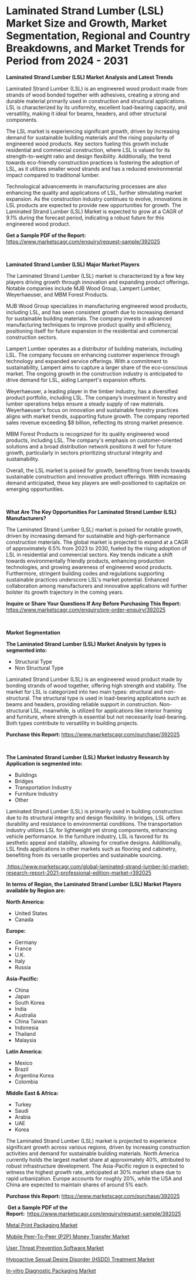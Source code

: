 <p><h1>Laminated Strand Lumber (LSL) Market Size and Growth, Market Segmentation, Regional and Country Breakdowns, and Market Trends for Period from 2024 -  2031</h1></p><p><strong>Laminated Strand Lumber (LSL) Market Analysis and Latest Trends</strong></p>
<p><p>Laminated Strand Lumber (LSL) is an engineered wood product made from strands of wood bonded together with adhesives, creating a strong and durable material primarily used in construction and structural applications. LSL is characterized by its uniformity, excellent load-bearing capacity, and versatility, making it ideal for beams, headers, and other structural components.</p><p>The LSL market is experiencing significant growth, driven by increasing demand for sustainable building materials and the rising popularity of engineered wood products. Key sectors fueling this growth include residential and commercial construction, where LSL is valued for its strength-to-weight ratio and design flexibility. Additionally, the trend towards eco-friendly construction practices is fostering the adoption of LSL, as it utilizes smaller wood strands and has a reduced environmental impact compared to traditional lumber.</p><p>Technological advancements in manufacturing processes are also enhancing the quality and applications of LSL, further stimulating market expansion. As the construction industry continues to evolve, innovations in LSL products are expected to provide new opportunities for growth. The Laminated Strand Lumber (LSL) Market is expected to grow at a CAGR of 9.1% during the forecast period, indicating a robust future for this engineered wood product.</p></p>
<p><strong>Get a Sample PDF of the Report:&nbsp;</strong> <a href="https://www.marketscagr.com/enquiry/request-sample/392025?utm_campaign=1802&utm_medium=2&utm_source=Github&utm_content=ia&utm_term=26102024&utm_id=laminated-strand-lumber-lsl">https://www.marketscagr.com/enquiry/request-sample/392025</a></p>
<p>&nbsp;</p>
<p><strong>Laminated Strand Lumber (LSL) Major Market Players</strong></p>
<p><p>The Laminated Strand Lumber (LSL) market is characterized by a few key players driving growth through innovation and expanding product offerings. Notable companies include MJB Wood Group, Lampert Lumber, Weyerhaeuser, and MBM Forest Products.</p><p>MJB Wood Group specializes in manufacturing engineered wood products, including LSL, and has seen consistent growth due to increasing demand for sustainable building materials. The company invests in advanced manufacturing techniques to improve product quality and efficiency, positioning itself for future expansion in the residential and commercial construction sectors.</p><p>Lampert Lumber operates as a distributor of building materials, including LSL. The company focuses on enhancing customer experience through technology and expanded service offerings. With a commitment to sustainability, Lampert aims to capture a larger share of the eco-conscious market. The ongoing growth in the construction industry is anticipated to drive demand for LSL, aiding Lampert's expansion efforts.</p><p>Weyerhaeuser, a leading player in the timber industry, has a diversified product portfolio, including LSL. The company’s investment in forestry and lumber operations helps ensure a steady supply of raw materials. Weyerhaeuser's focus on innovation and sustainable forestry practices aligns with market trends, supporting future growth. The company reported sales revenue exceeding $8 billion, reflecting its strong market presence.</p><p>MBM Forest Products is recognized for its quality engineered wood products, including LSL. The company's emphasis on customer-oriented solutions and a broad distribution network positions it well for future growth, particularly in sectors prioritizing structural integrity and sustainability.</p><p>Overall, the LSL market is poised for growth, benefiting from trends towards sustainable construction and innovative product offerings. With increasing demand anticipated, these key players are well-positioned to capitalize on emerging opportunities.</p></p>
<p>&nbsp;</p>
<p><strong>What Are The Key Opportunities For Laminated Strand Lumber (LSL) Manufacturers?</strong></p>
<p><p>The Laminated Strand Lumber (LSL) market is poised for notable growth, driven by increasing demand for sustainable and high-performance construction materials. The global market is projected to expand at a CAGR of approximately 6.5% from 2023 to 2030, fueled by the rising adoption of LSL in residential and commercial sectors. Key trends indicate a shift towards environmentally friendly products, enhancing production technologies, and growing awareness of engineered wood products. Furthermore, stringent building codes and regulations supporting sustainable practices underscore LSL's market potential. Enhanced collaboration among manufacturers and innovative applications will further bolster its growth trajectory in the coming years.</p></p>
<p><strong>Inquire or Share Your Questions If Any Before Purchasing This Report:</strong> <a href="https://www.marketscagr.com/enquiry/pre-order-enquiry/392025?utm_campaign=1802&utm_medium=2&utm_source=Github&utm_content=ia&utm_term=26102024&utm_id=laminated-strand-lumber-lsl">https://www.marketscagr.com/enquiry/pre-order-enquiry/392025</a></p>
<p>&nbsp;</p>
<p><strong>Market Segmentation</strong></p>
<p><strong>The Laminated Strand Lumber (LSL) Market Analysis by types is segmented into:</strong></p>
<p><ul><li>Structural Type</li><li>Non Structural Type</li></ul></p>
<p><p>Laminated Strand Lumber (LSL) is an engineered wood product made by bonding strands of wood together, offering high strength and stability. The market for LSL is categorized into two main types: structural and non-structural. The structural type is used in load-bearing applications such as beams and headers, providing reliable support in construction. Non-structural LSL, meanwhile, is utilized for applications like interior framing and furniture, where strength is essential but not necessarily load-bearing. Both types contribute to versatility in building projects.</p></p>
<p><strong>Purchase this Report:&nbsp;</strong><a href="https://www.marketscagr.com/purchase/392025?utm_campaign=1802&utm_medium=2&utm_source=Github&utm_content=ia&utm_term=26102024&utm_id=laminated-strand-lumber-lsl">https://www.marketscagr.com/purchase/392025</a></p>
<p>&nbsp;</p>
<p><strong>The Laminated Strand Lumber (LSL) Market Industry Research by Application is segmented into:</strong></p>
<p><ul><li>Buildings</li><li>Bridges</li><li>Transportation Industry</li><li>Furniture Industry</li><li>Other</li></ul></p>
<p><p>Laminated Strand Lumber (LSL) is primarily used in building construction due to its structural integrity and design flexibility. In bridges, LSL offers durability and resistance to environmental conditions. The transportation industry utilizes LSL for lightweight yet strong components, enhancing vehicle performance. In the furniture industry, LSL is favored for its aesthetic appeal and stability, allowing for creative designs. Additionally, LSL finds applications in other markets such as flooring and cabinetry, benefiting from its versatile properties and sustainable sourcing.</p></p>
<p><a href="https://www.marketscagr.com/global-laminated-strand-lumber-lsl-market-research-report-2021-professional-edition-market-r392025?utm_campaign=1802&utm_medium=2&utm_source=Github&utm_content=ia&utm_term=26102024&utm_id=laminated-strand-lumber-lsl">&nbsp;https://www.marketscagr.com/global-laminated-strand-lumber-lsl-market-research-report-2021-professional-edition-market-r392025</a></p>
<p><strong>In terms of Region, the Laminated Strand Lumber (LSL) Market Players available by Region are:</strong></p>
<p>
    <p> <strong> North America: </strong>
        <ul>
            <li>United States</li>
            <li>Canada</li>
        </ul>
        </p> 
    <p> <strong> Europe: </strong>
        <ul>
            <li>Germany</li>
            <li>France</li>
            <li>U.K.</li>
            <li>Italy</li>
            <li>Russia</li>
        </ul>
        </p> 
    <p> <strong> Asia-Pacific: </strong>
        <ul>
            <li>China</li>
            <li>Japan</li>
            <li>South Korea</li>
            <li>India</li>
            <li>Australia</li>
            <li>China Taiwan</li>
            <li>Indonesia</li>
            <li>Thailand</li>
            <li>Malaysia</li>
        </ul>
        </p> 
    <p> <strong> Latin America: </strong>
        <ul>
            <li>Mexico</li>
            <li>Brazil</li>
            <li>Argentina Korea</li>
            <li>Colombia</li>
        </ul>
        </p> 
    <p> <strong> Middle East & Africa: </strong>
        <ul>
            <li>Turkey</li>
            <li>Saudi</li>
            <li>Arabia</li>
            <li>UAE</li>
            <li>Korea</li>
        </ul>
    </p>
    </p>
<p><p>The Laminated Strand Lumber (LSL) market is projected to experience significant growth across various regions, driven by increasing construction activities and demand for sustainable building materials. North America currently holds the largest market share at approximately 40%, attributed to robust infrastructure development. The Asia-Pacific region is expected to witness the highest growth rate, anticipated at 30% market share due to rapid urbanization. Europe accounts for roughly 20%, while the USA and China are expected to maintain shares of around 5% each.</p></p>
<p><strong>Purchase this Report: </strong><a href="https://www.marketscagr.com/purchase/392025?utm_campaign=1802&utm_medium=2&utm_source=Github&utm_content=ia&utm_term=26102024&utm_id=laminated-strand-lumber-lsl">https://www.marketscagr.com/purchase/392025</a></p>
<p>&nbsp;<strong>Get a Sample PDF of the Report:&nbsp;&nbsp;</strong><a href="https://www.marketscagr.com/enquiry/request-sample/392025?utm_campaign=1802&utm_medium=2&utm_source=Github&utm_content=ia&utm_term=26102024&utm_id=laminated-strand-lumber-lsl">https://www.marketscagr.com/enquiry/request-sample/392025</a></p>
<p><strong></strong></p>
<p><p><a href="https://www.linkedin.com/pulse/metal-print-packaging-market-report-product-type-end-use-application-reobe?utm_campaign=1802&utm_medium=2&utm_source=Github&utm_content=ia&utm_term=26102024&utm_id=laminated-strand-lumber-lsl">Metal Print Packaging Market</a></p><p><a href="https://www.linkedin.com/pulse/driving-forces-global-mobile-peer-to-peer-p2p-money-exo9c?utm_campaign=1802&utm_medium=2&utm_source=Github&utm_content=ia&utm_term=26102024&utm_id=laminated-strand-lumber-lsl">Mobile Peer-To-Peer (P2P) Money Transfer Market</a></p><p><a href="https://www.linkedin.com/pulse/strategic-insights-global-user-threat-prevention-dl5ac?utm_campaign=1802&utm_medium=2&utm_source=Github&utm_content=ia&utm_term=26102024&utm_id=laminated-strand-lumber-lsl">User Threat Prevention Software Market</a></p><p><a href="https://www.linkedin.com/pulse/hypoactive-sexual-desire-disorder-hsdd-treatment-market-overview-g7gef?utm_campaign=1802&utm_medium=2&utm_source=Github&utm_content=ia&utm_term=26102024&utm_id=laminated-strand-lumber-lsl">Hypoactive Sexual Desire Disorder (HSDD) Treatment Market</a></p><p><a href="https://www.linkedin.com/pulse/in-vitro-diagnostic-packaging-value-chain-analysis-from-raw-wwane?utm_campaign=1802&utm_medium=2&utm_source=Github&utm_content=ia&utm_term=26102024&utm_id=laminated-strand-lumber-lsl">In-vitro Diagnostic Packaging Market</a></p></p>